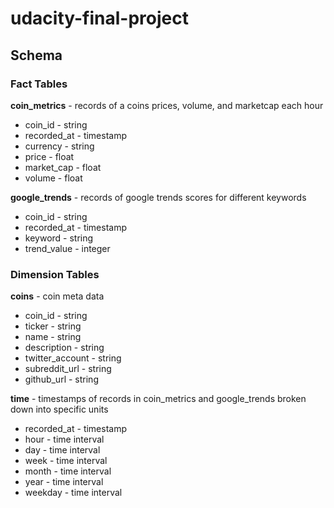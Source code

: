 # udacity-final-project

## Schema
### Fact Tables
**coin_metrics** - records of a coins prices, volume, and marketcap each hour 
- coin_id - string
- recorded_at - timestamp
- currency - string
- price - float
- market_cap - float
- volume - float

**google_trends** - records of google trends scores for different keywords
- coin_id - string
- recorded_at - timestamp
- keyword - string
- trend_value - integer

### Dimension Tables 
**coins** - coin meta data
- coin_id - string
- ticker - string
- name - string
- description - string
- twitter_account - string
- subreddit_url - string
- github_url - string

**time** - timestamps of records in coin_metrics and google_trends broken down into specific units 
- recorded_at - timestamp
- hour - time interval
- day - time interval
- week - time interval
- month - time interval
- year - time interval
- weekday - time interval